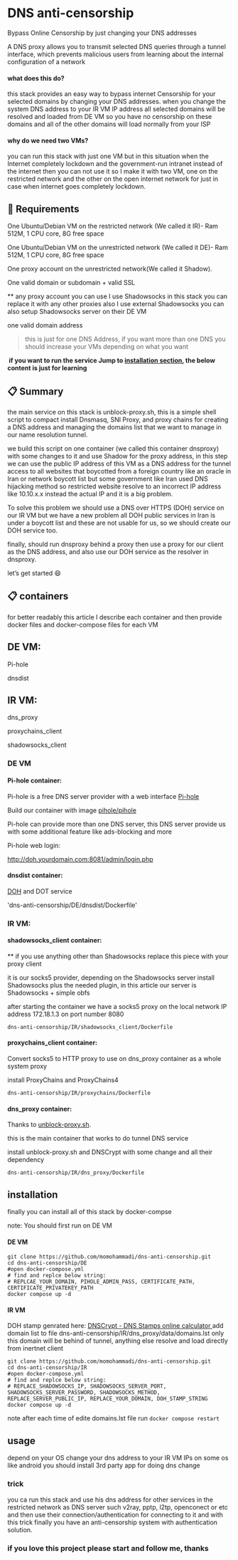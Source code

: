 # DNS anti-censorship
Bypass Online Censorship by just changing your DNS addresses

A DNS proxy allows you to transmit selected DNS queries through a tunnel interface, which prevents malicious users from learning about the internal configuration of a network

#### what does this do?
this stack provides an easy way to bypass internet Censorship for your selected domains by changing your DNS addresses.
when you change the system DNS address to your IR VM IP address all selected domains will be resolved and loaded from DE VM so you have no censorship on these domains and all of the other domains will load normally from your ISP

#### why do we need two VMs?
you can run this stack with just one VM but in this situation when the Internet completely lockdown and the government-run intranet instead of the internet then you can not use it so I make it with two VM, one on the restricted network and the other on the open internet network for just in case when internet goes completely lockdown.


## :blue_book: Requirements
One Ubuntu/Debian VM on the restricted network (We called it IR)- Ram 512M, 1 CPU core, 8G free space

One Ubuntu/Debian VM on the unrestricted network (We called it DE)- Ram 512M, 1 CPU core, 8G free space

One proxy account on the unrestricted network(We called it Shadow).

One valid domain or subdomain + valid SSL

** any proxy account you can use I use Shadowsocks in this stack you can replace it with any other proxies also I use external Shadowsocks you can also setup Shadowsocks server on their DE VM

one valid domain address

>this is just for one DNS Address, if you want more than one DNS you should increase your VMs depending on what you want

**‌ if you want to run the service Jump to [installation section](https://github.com/momohammadi/dns-anti-censorship#installation), the below content is just for learning**

## :clipboard: Summary

the main service on this stack is unblock-proxy.sh, this is a simple shell script to compact install Dnsmasq, SNI Proxy, and proxy chains for creating a DNS address and managing the domains list that we want to manage in our name resolution tunnel.

we build this script on one container (we called this container dnsproxy) with some changes to it and use Shadow for the proxy address, in this step we can use the public IP address of this VM as a DNS address for the tunnel access to all websites that boycotted from a foreign country like an oracle in Iran or network boycott list but some government like Iran used DNS hijacking method so restricted website resolve to an incorrect IP address like 10.10.x.x instead the actual IP and it is a big problem.

To solve this problem we should use a DNS over HTTPS (DOH) service on our IR VM but we have a new problem all DOH public services in Iran is under a boycott list and these are not usable for us, so we should create our DOH service too.

finally, should run dnsproxy behind a proxy then use a proxy for our client as the DNS address, and also use our DOH service as the resolver in dnsproxy.

let’s get started :smile: 
## :clipboard: containers

for better readably this article I describe each container and then provide docker files and docker-compose files for each VM
## DE VM: 
Pi-hole

dnsdist
## IR VM: 
dns_proxy

proxychains_client

shadowsocks_client
### DE VM
#### Pi-hole container:
Pi-hole is a free DNS server provider with a web interface [Pi-hole](https://pi-hole.net/)

Build our container with image [pihole/pihole](https://hub.docker.com/r/pihole/pihole)

Pi-hole can provide more than one DNS server, this DNS server provide us with some additional feature like ads-blocking and more

Pi-hole web login: 

http://doh.yourdomain.com:8081/admin/login.php

#### dnsdist container: 

[DOH](https://en.wikipedia.org/wiki/DNS_over_HTTPS) and DOT service

'dns-anti-censorship/DE/dnsdist/Dockerfile'
### IR VM:
#### shadowsocks_client container:
** if you use anything other than Shadowsocks replace this piece with your proxy client

it is our socks5 provider, depending on the Shadowsocks server install Shadowsocks plus the needed plugin, in this article our server is Shadowsocks + simple obfs

after starting the container we have a socks5 proxy on the local network IP address 172.18.1.3 on port number 8080

`dns-anti-censorship/IR/shadowsocks_client/Dockerfile`

#### proxychains_client container:
Convert socks5 to HTTP proxy to use on dns_proxy container as a whole system proxy

install ProxyChains and ProxyChains4

`dns-anti-censorship/IR/proxychains/Dockerfile`

#### dns_proxy container:

Thanks to [unblock-proxy.sh](https://github.com/suuhm/unblock-proxy.sh).

this is the main container that works to do tunnel DNS service

install unblock-proxy.sh and DNSCrypt  with some change and all their dependency

`dns-anti-censorship/IR/dns_proxy/Dockerfile`
## installation
finally you can install all of this stack by docker-compse

note: You should first run on DE VM
#### DE VM

```
git clone https://github.com/momohammadi/dns-anti-censorship.git
cd dns-anti-censorship/DE
#open docker-compose.yml
# find and replce below string:
# REPLCAE_YOUR_DOMAIN, PIHOLE_ADMIN_PASS, CERTIFICATE_PATH, CERTIFICATE_PRIVATEKEY_PATH
docker compose up -d
```
#### IR VM
DOH stamp genrated here: [DNSCrypt - DNS Stamps online calculator ](https://dnscrypt.info/stamps/)
add domain list to file dns-anti-censorship/IR/dns_proxy/data/domains.lst only this domain will be behind of tunnel, anything else resolve and load directly from inertnet client
```
git clone https://github.com/momohammadi/dns-anti-censorship.git
cd dns-anti-censorship/IR
#open docker-compose.yml
# find and replce below string:
# REPLACE_SHADOWSOCKS_IP, SHADOWSOCKS_SERVER_PORT, SHADOWSOCKS_SERVER_PASSWORD, SHADOWSOCKS_METHOD, REPLACE_SERVER_PUBLIC_IP, REPLACE_YOUR_DOMAIN, DOH_STAMP_STRING
docker compose up -d
```
note after each time of edite domains.lst file run `docker compose restart`

## usage
depend on your OS change your dns address to your IR VM IPs
on some os like android you should install 3rd party app for doing dns change
### trick
you ca run this stack and use his dns address for other services in the restricted network as DNS server such v2ray, pptp, l2tp, openconect or etc and then use their connection/authentication for connecting to it and with this trick finally you have an anti-censorship system with authentication solution.
### if you love this project please start and follow me, thanks
